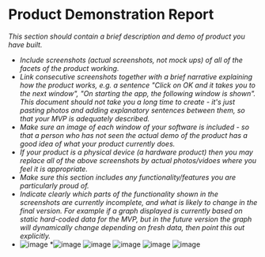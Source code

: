 # Product Demonstration Report

*This section should contain a brief description and demo of product you have built.*

* *Include screenshots (actual screenshots, not mock ups) of all of the facets of the product working.*
* *Link consecutive screenshots together with a brief narrative explaining how the product works, e.g. a sentence "Click on OK and it takes you to the next window", "On starting the app, the following window is shown".  This document should not take you a long time to create - it's just pasting photos and adding explanatory sentences between them, so that your MVP is adequately described.*
* *Make sure an image of each window of your software is included - so that a person who has not seen the actual demo of the product has a good idea of what your product currently does.*
* *If your product is a physical device (a hardware product) then you may replace all of the above screenshots by actual photos/vidoes where you feel it is appropriate.*
* *Make sure this section includes any functionality/features you are particularly proud of.*
* *Indicate clearly which parts of the functionality shown in the screenshots are currently incomplete, and what is likely to change in the final version.  For example if a graph displayed is currently based on static hard-coded data for the MVP, but in the future version the graph will dynamically change depending on fresh data, then point this out explicitly.*
* ![image](https://user-images.githubusercontent.com/56427412/181763865-b6aef0c2-9c93-44d9-aeee-fbe6d1a8deb0.png) 
*![image](https://user-images.githubusercontent.com/56427412/181764099-4db548cd-29b7-4242-9759-9b2ac1fa0086.png)
![image](https://user-images.githubusercontent.com/56427412/181764166-a848478a-3ada-4633-93a0-9cede7e4f5b2.png)
![image](https://user-images.githubusercontent.com/56427412/181764208-8fe8af75-b8f1-46dc-ae35-bad106e130ef.png)
![image](https://user-images.githubusercontent.com/56427412/181764281-bfdf6211-1607-45cc-ac51-24f9082e5fc7.png)
![image](https://user-images.githubusercontent.com/56427412/181764523-b215ab26-331a-41ec-bcaa-257d4e18cf11.png)
